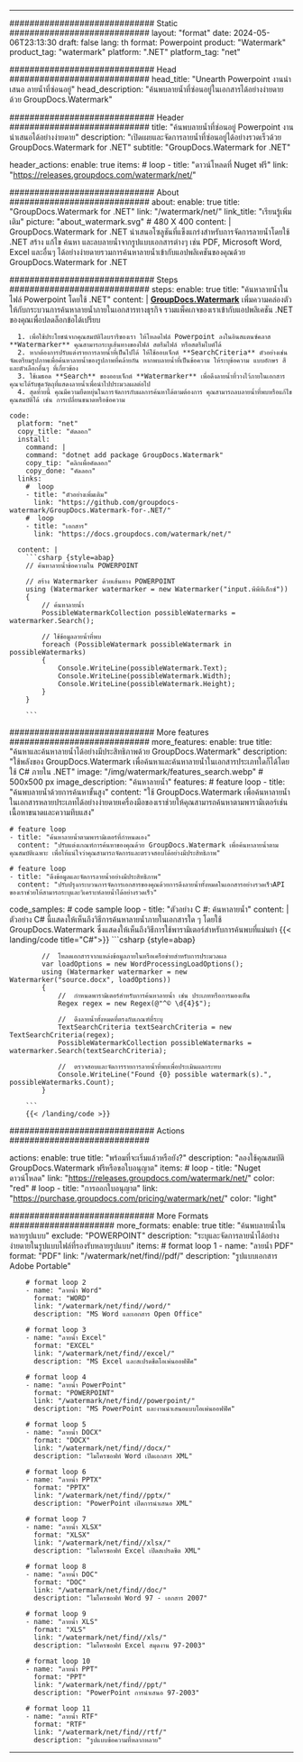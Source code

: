 
---
############################# Static ############################
layout: "format"
date:  2024-05-06T23:13:30
draft: false
lang: th
format: Powerpoint
product: "Watermark"
product_tag: "watermark"
platform: ".NET"
platform_tag: "net"

############################# Head ############################
head_title: "Unearth Powerpoint งานนำเสนอ ลายน้ำที่ซ่อนอยู่"
head_description: "ค้นพบลายน้ำที่ซ่อนอยู่ในเอกสารได้อย่างง่ายดายด้วย GroupDocs.Watermark"

############################# Header ############################
title: "ค้นพบลายน้ำที่ซ่อนอยู่ Powerpoint งานนำเสนอได้อย่างง่ายดาย" 
description: "เปิดเผยและจัดการลายน้ำที่ซ่อนอยู่ได้อย่างรวดเร็วด้วย GroupDocs.Watermark for .NET"
subtitle: "GroupDocs.Watermark for .NET" 

header_actions:
  enable: true
  items:
    #  loop
    - title: "ดาวน์โหลดที่ Nuget ฟรี"
      link: "https://releases.groupdocs.com/watermark/net/"
      
############################# About ############################
about:
    enable: true
    title: "GroupDocs.Watermark for .NET"
    link: "/watermark/net/"
    link_title: "เรียนรู้เพิ่มเติม"
    picture: "about_watermark.svg" # 480 X 400
    content: |
       GroupDocs.Watermark for .NET นำเสนอโซลูชันที่แข็งแกร่งสำหรับการจัดการลายน้ำโดยใช้ .NET สร้าง แก้ไข ค้นหา และลบลายน้ำจากรูปแบบเอกสารต่างๆ เช่น PDF, Microsoft Word, Excel และอื่นๆ ได้อย่างง่ายดายรวมการค้นหาลายน้ำเข้ากับแอปพลิเคชันของคุณด้วย GroupDocs.Watermark for .NET

############################# Steps ############################
steps:
    enable: true
    title: "ค้นหาลายน้ำในไฟล์ Powerpoint โดยใช้ .NET"
    content: |
      **[GroupDocs.Watermark](https://products.groupdocs.com/watermark/net/)** เพิ่มความคล่องตัวให้กับกระบวนการค้นหาลายน้ำภายในเอกสารทางธุรกิจ รวมแพ็คเกจของเราเข้ากับแอปพลิเคชัน .NET ของคุณเพื่อปลดล็อกข้อได้เปรียบ
      
      1. เพื่อใช้ประโยชน์จากคุณสมบัติไลบรารีของเรา ให้โหลดไฟล์ Powerpoint ลงในอินสแตนซ์คลาส **Watermarker** คุณสามารถระบุเส้นทางของไฟล์ สตรีมไฟล์ หรือสตรีมไบต์ได้
      2. หากต้องการปรับแต่งรายการลายน้ำที่เป็นไปได้ ให้ใช้ออบเจ็กต์ **SearchCriteria** ตัวอย่างเช่น จัดเตรียมรูปภาพเพื่อค้นหาลายน้ำของรูปภาพที่คล้ายกัน หากพบลายน้ำที่เป็นข้อความ ให้ระบุข้อความ แบบอักษร สี และตัวเลือกอื่นๆ ที่เกี่ยวข้อง
      3. ใช้เมธอด **Search** ของออบเจ็กต์ **Watermarker** เพื่อดึงลายน้ำที่วางไว้ภายในเอกสาร คุณจะได้รับชุดวัตถุที่แสดงลายน้ำเพื่อนำไปประมวลผลต่อไป
      4. สุดท้ายนี้ คุณมีความยืดหยุ่นในการจัดการกับผลการค้นหาได้ตามต้องการ คุณสามารถลบลายน้ำที่พบหรือแก้ไขคุณสมบัติได้ เช่น การเปลี่ยนขนาดหรือข้อความ
   
    code:
      platform: "net"
      copy_title: "คัดลอก"
      install:
        command: |
        command: "dotnet add package GroupDocs.Watermark"
        copy_tip: "คลิกเพื่อคัดลอก"
        copy_done: "คัดลอก"
      links:
        #  loop
        - title: "ตัวอย่างเพิ่มเติม"
          link: "https://github.com/groupdocs-watermark/GroupDocs.Watermark-for-.NET/"
        #  loop
        - title: "เอกสาร"
          link: "https://docs.groupdocs.com/watermark/net/"
          
      content: |
        ```csharp {style=abap}
        // ค้นหาลายน้ำข้อความใน POWERPOINT

        // สร้าง Watermarker ด้วยเส้นทาง POWERPOINT
        using (Watermarker watermarker = new Watermarker("input.พีพีทีเอ็กซ์"))
        {
            // ค้นหาลายน้ำ
            PossibleWatermarkCollection possibleWatermarks = watermarker.Search();

            // ใช้ข้อมูลลายน้ำที่พบ
            foreach (PossibleWatermark possibleWatermark in possibleWatermarks)
            {
                Console.WriteLine(possibleWatermark.Text);
                Console.WriteLine(possibleWatermark.Width);
                Console.WriteLine(possibleWatermark.Height);
            }
        }
        
        ```            

############################# More features ############################
more_features:
  enable: true
  title: "ค้นหาและค้นหาลายน้ำได้อย่างมีประสิทธิภาพด้วย GroupDocs.Watermark"
  description: "ใช้พลังของ GroupDocs.Watermark เพื่อค้นหาและค้นหาลายน้ำในเอกสารประเภทใดก็ได้โดยใช้ C# ภายใน .NET"
  image: "/img/watermark/features_search.webp" # 500x500 px
  image_description: "ค้นหาลายน้ำ"
  features:
    # feature loop
    - title: "ค้นพบลายน้ำด้วยการค้นหาขั้นสูง"
      content: "ใช้ GroupDocs.Watermark เพื่อค้นหาลายน้ำในเอกสารหลายประเภทได้อย่างง่ายดายเครื่องมือของเราช่วยให้คุณสามารถค้นหาตามพารามิเตอร์เช่นเนื้อหาขนาดและความทึบแสง"

    # feature loop
    - title: "ค้นหาลายน้ำตามพารามิเตอร์ที่กำหนดเอง"
      content: "ปรับแต่งเกณฑ์การค้นหาของคุณด้วย GroupDocs.Watermark เพื่อค้นหาลายน้ำตามคุณสมบัติเฉพาะ เพื่อให้แน่ใจว่าคุณสามารถจัดการและตรวจสอบได้อย่างมีประสิทธิภาพ"

    # feature loop
    - title: "ดึงข้อมูลและจัดการลายน้ำอย่างมีประสิทธิภาพ"
      content: "ปรับปรุงกระบวนการจัดการเอกสารของคุณด้วยการดึงลายน้ำทั้งหมดในเอกสารอย่างรวดเร็วAPI ของเราช่วยให้สามารถระบุและวิเคราะห์ลายน้ำได้อย่างรวดเร็ว"
      
  code_samples:
    # code sample loop
    - title: "ตัวอย่าง C #: ค้นหาลายน้ำ"
      content: |
        ตัวอย่าง C# นี้แสดงให้เห็นถึงวิธีการค้นหาลายน้ำภายในเอกสารใด ๆ โดยใช้ GroupDocs.Watermark ซึ่งแสดงให้เห็นถึงวิธีการใช้พารามิเตอร์สำหรับการค้นพบที่แม่นยำ
        {{< landing/code title="C#">}}
        ```csharp {style=abap}
        
            //  โหลดเอกสารจากแหล่งข้อมูลภายในหรือเครือข่ายสำหรับการประมวลผล
            var loadOptions = new WordProcessingLoadOptions();
            using (Watermarker watermarker = new Watermarker("source.docx", loadOptions))
            {
                //  กำหนดพารามิเตอร์สำหรับการค้นหาลายน้ำ เช่น ประเภทหรือการมองเห็น
                Regex regex = new Regex(@"^© \d{4}$");

                //  ดึงลายน้ำทั้งหมดที่ตรงกับเกณฑ์ที่ระบุ
                TextSearchCriteria textSearchCriteria = new TextSearchCriteria(regex);
                PossibleWatermarkCollection possibleWatermarks = watermarker.Search(textSearchCriteria);

                //  ตรวจสอบและจัดการรายการลายน้ำที่พบเพื่อประเมินผลกระทบ
                Console.WriteLine("Found {0} possible watermark(s).", possibleWatermarks.Count);
            }

        ```
        {{< /landing/code >}}


############################# Actions ############################

actions:
  enable: true
  title: "พร้อมที่จะเริ่มแล้วหรือยัง?"
  description: "ลองใช้คุณสมบัติ GroupDocs.Watermark ฟรีหรือขอใบอนุญาต"
  items:
    #  loop
    - title: "Nuget ดาวน์โหลด"
      link: "https://releases.groupdocs.com/watermark/net/"
      color: "red"
        #  loop
    - title: "การออกใบอนุญาต"
      link: "https://purchase.groupdocs.com/pricing/watermark/net/"
      color: "light"


############################# More Formats #####################
more_formats:
    enable: true
    title: "ค้นพบลายน้ำในหลายรูปแบบ"
    exclude: "POWERPOINT"
    description: "ระบุและจัดการลายน้ำได้อย่างง่ายดายในรูปแบบไฟล์ที่รองรับหลายรูปแบบ"
    items: 
        # format loop 1
        - name: "ลายน้ำ PDF"
          format: "PDF"
          link: "/watermark/net/find//pdf/"
          description: "รูปแบบเอกสาร Adobe Portable"

        # format loop 2
        - name: "ลายน้ำ Word"
          format: "WORD"
          link: "/watermark/net/find//word/"
          description: "MS Word และเอกสาร Open Office"
          
        # format loop 3
        - name: "ลายน้ำ Excel"
          format: "EXCEL"
          link: "/watermark/net/find//excel/"
          description: "MS Excel และสเปรดชีตโอเพ่นออฟฟิศ"

        # format loop 4
        - name: "ลายน้ำ PowerPoint"
          format: "POWERPOINT"
          link: "/watermark/net/find//powerpoint/"
          description: "MS PowerPoint และงานนำเสนอแบบโอเพ่นออฟฟิศ"

        # format loop 5
        - name: "ลายน้ำ DOCX"
          format: "DOCX"
          link: "/watermark/net/find//docx/"
          description: "ไมโครซอฟท์ Word เปิดเอกสาร XML"
          
        # format loop 6
        - name: "ลายน้ำ PPTX"
          format: "PPTX"
          link: "/watermark/net/find//pptx/"
          description: "PowerPoint เปิดการนำเสนอ XML"
          
        # format loop 7
        - name: "ลายน้ำ XLSX"
          format: "XLSX"
          link: "/watermark/net/find//xlsx/"
          description: "ไมโครซอฟท์ Excel เปิดสเปรดชีต XML"

        # format loop 8
        - name: "ลายน้ำ DOC"
          format: "DOC"
          link: "/watermark/net/find//doc/"
          description: "ไมโครซอฟท์ Word 97 - เอกสาร 2007"

        # format loop 9
        - name: "ลายน้ำ XLS"
          format: "XLS"
          link: "/watermark/net/find//xls/"
          description: "ไมโครซอฟท์ Excel สมุดงาน 97-2003"

        # format loop 10
        - name: "ลายน้ำ PPT"
          format: "PPT"
          link: "/watermark/net/find//ppt/"
          description: "PowerPoint การนำเสนอ 97-2003"

        # format loop 11
        - name: "ลายน้ำ RTF"
          format: "RTF"
          link: "/watermark/net/find//rtf/"
          description: "รูปแบบข้อความที่หลากหลาย"

---